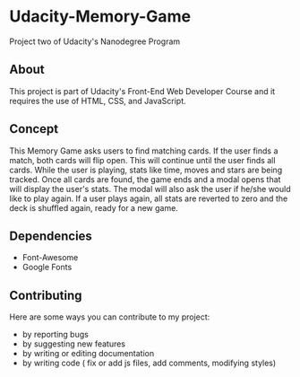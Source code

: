 # Udacity-Memory-Game
Project two of Udacity's Nanodegree Program

## About
This project is part of Udacity's Front-End Web Developer Course and it requires the use of HTML, CSS, and JavaScript.

## Concept
This Memory Game asks users to find matching cards. If the user finds a match, both cards will flip open. This will continue 
until the user finds all cards. While the user is playing, stats like time, moves and stars are being tracked.
Once all cards are found, the game ends and a modal opens that will display the user's stats. 
The modal will also ask the user if he/she would like to play again. If a user plays again, all stats are reverted to zero and the deck 
is shuffled again, ready for a new game.

## Dependencies 
* Font-Awesome
* Google Fonts

## Contributing
Here are some ways you can contribute to my project:
* by reporting bugs
* by suggesting new features
* by writing or editing documentation
* by writing code ( fix or add js files, add comments, modifying styles)
